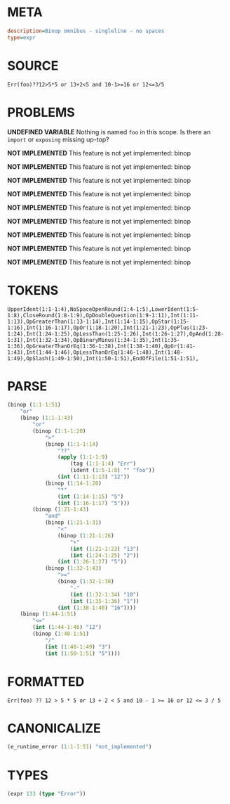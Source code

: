 # META
~~~ini
description=Binop omnibus - singleline - no spaces
type=expr
~~~
# SOURCE
~~~roc
Err(foo)??12>5*5 or 13+2<5 and 10-1>=16 or 12<=3/5
~~~
# PROBLEMS
**UNDEFINED VARIABLE**
Nothing is named `foo` in this scope.
Is there an `import` or `exposing` missing up-top?

**NOT IMPLEMENTED**
This feature is not yet implemented: binop

**NOT IMPLEMENTED**
This feature is not yet implemented: binop

**NOT IMPLEMENTED**
This feature is not yet implemented: binop

**NOT IMPLEMENTED**
This feature is not yet implemented: binop

**NOT IMPLEMENTED**
This feature is not yet implemented: binop

**NOT IMPLEMENTED**
This feature is not yet implemented: binop

**NOT IMPLEMENTED**
This feature is not yet implemented: binop

**NOT IMPLEMENTED**
This feature is not yet implemented: binop

**NOT IMPLEMENTED**
This feature is not yet implemented: binop

# TOKENS
~~~zig
UpperIdent(1:1-1:4),NoSpaceOpenRound(1:4-1:5),LowerIdent(1:5-1:8),CloseRound(1:8-1:9),OpDoubleQuestion(1:9-1:11),Int(1:11-1:13),OpGreaterThan(1:13-1:14),Int(1:14-1:15),OpStar(1:15-1:16),Int(1:16-1:17),OpOr(1:18-1:20),Int(1:21-1:23),OpPlus(1:23-1:24),Int(1:24-1:25),OpLessThan(1:25-1:26),Int(1:26-1:27),OpAnd(1:28-1:31),Int(1:32-1:34),OpBinaryMinus(1:34-1:35),Int(1:35-1:36),OpGreaterThanOrEq(1:36-1:38),Int(1:38-1:40),OpOr(1:41-1:43),Int(1:44-1:46),OpLessThanOrEq(1:46-1:48),Int(1:48-1:49),OpSlash(1:49-1:50),Int(1:50-1:51),EndOfFile(1:51-1:51),
~~~
# PARSE
~~~clojure
(binop (1:1-1:51)
	"or"
	(binop (1:1-1:43)
		"or"
		(binop (1:1-1:20)
			">"
			(binop (1:1-1:14)
				"??"
				(apply (1:1-1:9)
					(tag (1:1-1:4) "Err")
					(ident (1:5-1:8) "" "foo"))
				(int (1:11-1:13) "12"))
			(binop (1:14-1:20)
				"*"
				(int (1:14-1:15) "5")
				(int (1:16-1:17) "5")))
		(binop (1:21-1:43)
			"and"
			(binop (1:21-1:31)
				"<"
				(binop (1:21-1:26)
					"+"
					(int (1:21-1:23) "13")
					(int (1:24-1:25) "2"))
				(int (1:26-1:27) "5"))
			(binop (1:32-1:43)
				">="
				(binop (1:32-1:38)
					"-"
					(int (1:32-1:34) "10")
					(int (1:35-1:36) "1"))
				(int (1:38-1:40) "16"))))
	(binop (1:44-1:51)
		"<="
		(int (1:44-1:46) "12")
		(binop (1:48-1:51)
			"/"
			(int (1:48-1:49) "3")
			(int (1:50-1:51) "5"))))
~~~
# FORMATTED
~~~roc
Err(foo) ?? 12 > 5 * 5 or 13 + 2 < 5 and 10 - 1 >= 16 or 12 <= 3 / 5
~~~
# CANONICALIZE
~~~clojure
(e_runtime_error (1:1-1:51) "not_implemented")
~~~
# TYPES
~~~clojure
(expr 133 (type "Error"))
~~~